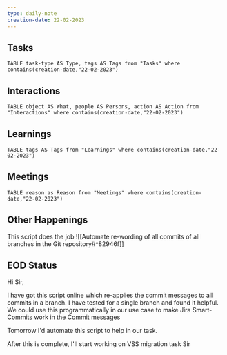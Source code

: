 ```yaml
---
type: daily-note
creation-date: 22-02-2023
---
```


## Tasks
```dataview
TABLE task-type AS Type, tags AS Tags from "Tasks" where contains(creation-date,"22-02-2023")
```

## Interactions
```dataview
TABLE object AS What, people AS Persons, action AS Action from "Interactions" where contains(creation-date,"22-02-2023") 
```

## Learnings 
```dataview
TABLE tags AS Tags from "Learnings" where contains(creation-date,"22-02-2023")
```


## Meetings
```dataview
TABLE reason as Reason from "Meetings" where contains(creation-date,"22-02-2023") 
```


## Other Happenings

This script does the job
![[Automate re-wording of all commits of all branches in the Git repository#^82946f]]


## EOD Status
Hi Sir,

I have got this script online which re-applies the commit messages to all commits in a branch. I have tested for a single branch and found it helpful. We could use this programmatically in our use case to make Jira Smart-Commits work in the Commit messages

Tomorrow I'd automate this script to help in our task.

After this is complete, I'll start working on VSS migration task Sir